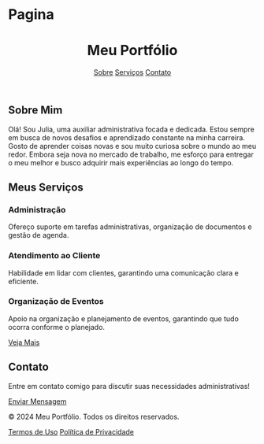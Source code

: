 # Pagina
<header>
    <h1>Meu Portfólio</h1>
    <nav>
        <a href="#sobre">Sobre</a>
        <a href="#servicos">Serviços</a>
        <a href="#contato">Contato</a>
    </nav>
</header>

<div class="container">
    <section id="sobre" class="secao">
        <h2>Sobre Mim</h2>
        <p>Olá! Sou Julia, uma auxiliar administrativa focada e dedicada. Estou sempre em busca de novos desafios e aprendizado constante na minha carreira. Gosto de aprender coisas novas e sou muito curiosa sobre o mundo ao meu redor. Embora seja nova no mercado de trabalho, me esforço para entregar o meu melhor e busco adquirir mais experiências ao longo do tempo.</p>
    </section>

   <section id="servicos" class="secao">
    <h2>Meus Serviços</h2>
    <div class="servicos">
        <div class="servico">
            <h3>Administração</h3>
            <p>Ofereço suporte em tarefas administrativas, organização de documentos e gestão de agenda.</p>
        </div>
        <div class="servico">
            <h3>Atendimento ao Cliente</h3>
            <p>Habilidade em lidar com clientes, garantindo uma comunicação clara e eficiente.</p>
        </div>
        <div class="servico">
            <h3>Organização de Eventos</h3>
            <p>Apoio na organização e planejamento de eventos, garantindo que tudo ocorra conforme o planejado.</p>
        </div>
    </div>
    <a href="URL_DO_SERVIÇO" class="botao">Veja Mais</a>
</section>

<section id="contato" class="secao">
    <h2>Contato</h2>
    <p>Entre em contato comigo para discutir suas necessidades administrativas!</p>
    <a href="URL_DE_CONTATO" class="botao">Enviar Mensagem</a>
</section>

</div>

<footer>
    <p>© 2024 Meu Portfólio. Todos os direitos reservados.</p>
    <p>
        <a href="#">Termos de Uso</a>
        <a href="#">Política de Privacidade</a>
    </p>
</footer>

</body>
</html>
